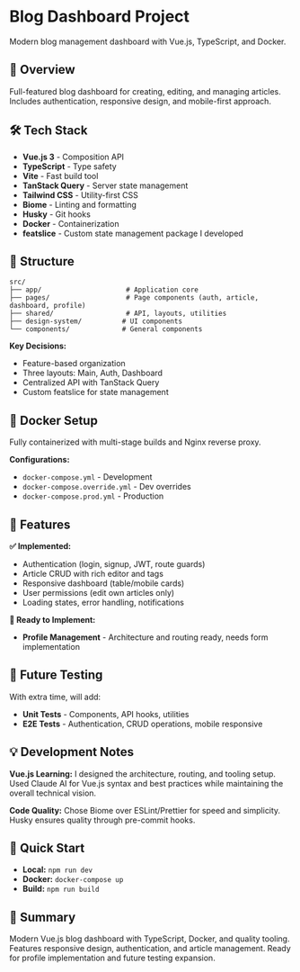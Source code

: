# Blog Dashboard Project

Modern blog management dashboard with Vue.js, TypeScript, and Docker.

## 🎯 Overview

Full-featured blog dashboard for creating, editing, and managing articles. Includes authentication, responsive design, and mobile-first approach.

## 🛠️ Tech Stack

- **Vue.js 3** - Composition API
- **TypeScript** - Type safety
- **Vite** - Fast build tool
- **TanStack Query** - Server state management
- **Tailwind CSS** - Utility-first CSS
- **Biome** - Linting and formatting
- **Husky** - Git hooks
- **Docker** - Containerization
- **featslice** - Custom state management package I developed

## 📁 Structure

```
src/
├── app/                     # Application core
├── pages/                   # Page components (auth, article, dashboard, profile)
├── shared/                  # API, layouts, utilities
├── design-system/          # UI components
└── components/             # General components
```

**Key Decisions:**
- Feature-based organization
- Three layouts: Main, Auth, Dashboard
- Centralized API with TanStack Query
- Custom featslice for state management

## 🐳 Docker Setup

Fully containerized with multi-stage builds and Nginx reverse proxy.

**Configurations:**
- `docker-compose.yml` - Development
- `docker-compose.override.yml` - Dev overrides
- `docker-compose.prod.yml` - Production

## 🚀 Features

**✅ Implemented:**
- Authentication (login, signup, JWT, route guards)
- Article CRUD with rich editor and tags
- Responsive dashboard (table/mobile cards)
- User permissions (edit own articles only)
- Loading states, error handling, notifications

**🔄 Ready to Implement:**
- **Profile Management** - Architecture and routing ready, needs form implementation

## 🧪 Future Testing

With extra time, will add:
- **Unit Tests** - Components, API hooks, utilities
- **E2E Tests** - Authentication, CRUD operations, mobile responsive

## 💡 Development Notes

**Vue.js Learning:** I designed the architecture, routing, and tooling setup. Used Claude AI for Vue.js syntax and best practices while maintaining the overall technical vision.

**Code Quality:** Chose Biome over ESLint/Prettier for speed and simplicity. Husky ensures quality through pre-commit hooks.

## 🔧 Quick Start

- **Local:** `npm run dev`
- **Docker:** `docker-compose up`
- **Build:** `npm run build`

## 🎉 Summary

Modern Vue.js blog dashboard with TypeScript, Docker, and quality tooling. Features responsive design, authentication, and article management. Ready for profile implementation and future testing expansion.